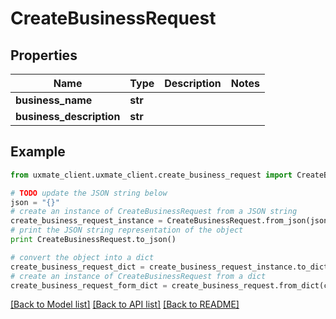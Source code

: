 # CreateBusinessRequest


## Properties
Name | Type | Description | Notes
------------ | ------------- | ------------- | -------------
**business_name** | **str** |  | 
**business_description** | **str** |  | 

## Example

```python
from uxmate_client.uxmate_client.create_business_request import CreateBusinessRequest

# TODO update the JSON string below
json = "{}"
# create an instance of CreateBusinessRequest from a JSON string
create_business_request_instance = CreateBusinessRequest.from_json(json)
# print the JSON string representation of the object
print CreateBusinessRequest.to_json()

# convert the object into a dict
create_business_request_dict = create_business_request_instance.to_dict()
# create an instance of CreateBusinessRequest from a dict
create_business_request_form_dict = create_business_request.from_dict(create_business_request_dict)
```
[[Back to Model list]](../README.md#documentation-for-models) [[Back to API list]](../README.md#documentation-for-api-endpoints) [[Back to README]](../README.md)


